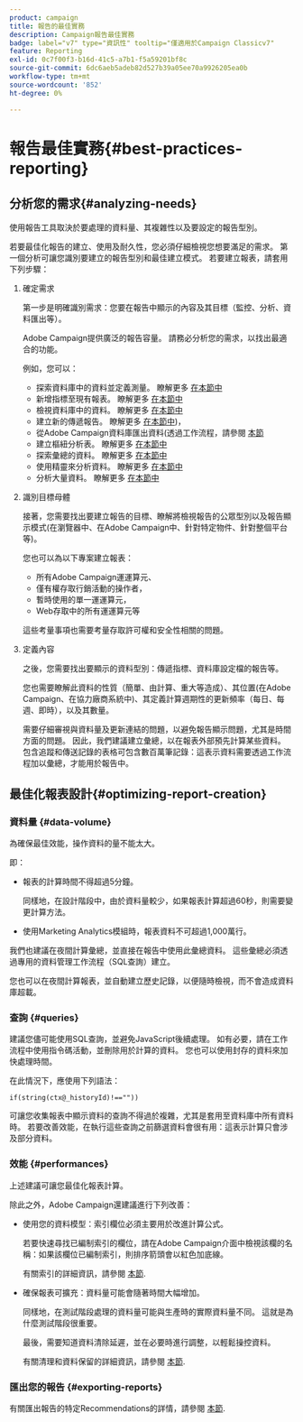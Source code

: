 ```yaml
---
product: campaign
title: 報告的最佳實務
description: Campaign報告最佳實務
badge: label="v7" type="資訊性" tooltip="僅適用於Campaign Classicv7"
feature: Reporting
exl-id: 0c7f00f3-b16d-41c5-a7b1-f5a59201bf8c
source-git-commit: 6dc6aeb5adeb82d527b39a05ee70a9926205ea0b
workflow-type: tm+mt
source-wordcount: '852'
ht-degree: 0%

---
```


# 報告最佳實務{#best-practices-reporting}



## 分析您的需求{#analyzing-needs}

使用報告工具取決於要處理的資料量、其複雜性以及要設定的報告型別。

若要最佳化報告的建立、使用及耐久性，您必須仔細檢視您想要滿足的需求。 第一個分析可讓您識別要建立的報告型別和最佳建立模式。 若要建立報表，請套用下列步驟：

1. 確定需求

   第一步是明確識別需求：您要在報告中顯示的內容及其目標（監控、分析、資料匯出等）。

   Adobe Campaign提供廣泛的報告容量。 請務必分析您的需求，以找出最適合的功能。

   例如，您可以：

   * 探索資料庫中的資料並定義測量。 瞭解更多 [在本節中](../../reporting/using/ac-cubes.md)
   * 新增指標至現有報表。 瞭解更多 [在本節中](../../reporting/using/about-reports-creation-in-campaign.md)
   * 檢視資料庫中的資料。 瞭解更多 [在本節中](../../reporting/using/about-descriptive-analysis.md)
   * 建立新的傳遞報告。 瞭解更多 [在本節中](../../reporting/using/about-reports-creation-in-campaign.md))，
   * 從Adobe Campaign資料庫匯出資料(透過工作流程，請參閱 [本節](../../workflow/using/about-workflows.md)
   * 建立樞紐分析表。 瞭解更多 [在本節中](../../reporting/using/creating-a-table.md#creating-a-breakdown-or-pivot-table)
   * 探索彙總的資料。 瞭解更多 [在本節中](../../reporting/using/ac-cubes.md)
   * 使用精靈來分析資料。 瞭解更多 [在本節中](../../reporting/using/about-descriptive-analysis.md)
   * 分析大量資料。 瞭解更多 [在本節中](../../reporting/using/about-reports-creation-in-campaign.md)

1. 識別目標母體

   接著，您需要找出要建立報告的目標、瞭解將檢視報告的公眾型別以及報告顯示模式(在瀏覽器中、在Adobe Campaign中、針對特定物件、針對整個平台等)。

   您也可以為以下專案建立報表：

   * 所有Adobe Campaign運運算元、
   * 僅有權存取行銷活動的操作者，
   * 暫時使用的單一運運算元，
   * Web存取中的所有運運算元等

   這些考量事項也需要考量存取許可權和安全性相關的問題。

1. 定義內容

   之後，您需要找出要顯示的資料型別：傳遞指標、資料庫設定檔的報告等。

   您也需要瞭解此資料的性質（簡單、由計算、重大等造成）、其位置(在Adobe Campaign、在協力廠商系統中)、其定義計算週期性的更新頻率（每日、每週、即時），以及其數量。

   需要仔細審視與資料量及更新連結的問題，以避免報告顯示問題，尤其是時間方面的問題。 因此，我們建議建立彙總，以在報表外部預先計算某些資料。 包含追蹤和傳送記錄的表格可包含數百萬筆記錄：這表示資料需要透過工作流程加以彙總，才能用於報告中。

## 最佳化報表設計{#optimizing-report-creation}

### 資料量 {#data-volume}

為確保最佳效能，操作資料的量不能太大。

即：

* 報表的計算時間不得超過5分鐘。

   同樣地，在設計階段中，由於資料量較少，如果報表計算超過60秒，則需要變更計算方法。

* 使用Marketing Analytics模組時，報表資料不可超過1,000萬行。

我們也建議在夜間計算彙總，並直接在報告中使用此彙總資料。 這些彙總必須透過專用的資料管理工作流程（SQL查詢）建立。

您也可以在夜間計算報表，並自動建立歷史記錄，以便隨時檢視，而不會造成資料庫超載。

### 查詢 {#queries}

建議您儘可能使用SQL查詢，並避免JavaScript後續處理。 如有必要，請在工作流程中使用指令碼活動，並刪除用於計算的資料。 您也可以使用封存的資料來加快處理時間。

在此情況下，應使用下列語法：

```
if(string(ctx@_historyId)!==""))
```

可讓您收集報表中顯示資料的查詢不得過於複雜，尤其是套用至資料庫中所有資料時。 若要改善效能，在執行這些查詢之前篩選資料會很有用：這表示計算只會涉及部分資料。

### 效能 {#performances}

上述建議可讓您最佳化報表計算。

除此之外，Adobe Campaign還建議進行下列改善：

* 使用您的資料模型：索引欄位必須主要用於改進計算公式。

   若要快速尋找已編制索引的欄位，請在Adobe Campaign介面中檢視該欄的名稱：如果該欄位已編制索引，則排序箭頭會以紅色加底線。

   有關索引的詳細資訊，請參閱 [本節](../../configuration/using/data-model-best-practices.md#indexes).

* 確保報表可擴充：資料量可能會隨著時間大幅增加。

   同樣地，在測試階段處理的資料量可能與生產時的實際資料量不同。 這就是為什麼測試階段很重要。

   最後，需要知道資料清除延遲，並在必要時進行調整，以輕鬆操控資料。

   有關清理和資料保留的詳細資訊，請參閱 [本節](../../configuration/using/data-model-best-practices.md#data-retention).

### 匯出您的報告 {#exporting-reports}

有關匯出報告的特定Recommendations的詳情，請參閱 [本節](../../reporting/using/actions-on-reports.md#exporting-a-report).
